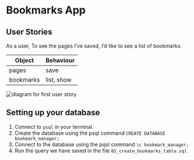 # Bookmarks App

## User Stories

As a user,
To see the pages I’ve saved,
I’d like to see a list of bookmarks.

Object | Behaviour
------ | ---------
pages | save
bookmarks | list, show

![diagram for first user story](https://i.imgur.com/OCZvWaH.png)

## Setting up your database

1. Connect to ```psql``` in your terminal.
2. Create the database using the psql command ```CREATE DATABASE bookmark_manager;```
3. Connect to the database using the pqsl command ```\c bookmark_manager;```
4. Run the query we have saved in the file ```01_create_bookmarks_table.sql```

